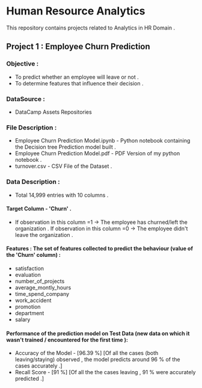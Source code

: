 # Human Resource Analytics
This repository contains projects related to Analytics in HR Domain .

## Project 1 : Employee Churn Prediction

### Objective :
- To predict whether an employee will leave or not .
- To determine features that influence their decision .

### DataSource :
- DataCamp Assets Repositories 

### File Description :
- Employee Churn Prediction Model.ipynb - Python notebook containing the Decision tree Prediction model built .
- Employee Churn Prediction Model.pdf - PDF Version of my python notebook .
- turnover.csv - CSV File of the Dataset . 

### Data Description :
- Total 14,999 entries with 10 columns .

#### Target Column - 'Churn' . 
- If observation in this column =1 -> The employee has churned/left the organization . If observation in this column =0 -> The employee didn't leave the organization .
 
#### Features : The set of features collected to predict the behaviour (value of the 'Churn' column) :
- satisfaction 
- evaluation  
- number_of_projects
- average_montly_hours
- time_spend_company  
- work_accident
- promotion 
- department  
- salary

#### Performance of the prediction model on Test Data (new data on which it wasn't trained / encountered for the first time ):
- Accuracy of the Model - [96.39 %] [Of all the cases (both leaving/staying) observed , the model predicts around 96 % of the cases accurately .]
- Recall Score - [91 %] [Of all the the cases leaving , 91 % were accurately predicted .]


